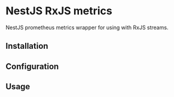 # NestJS RxJS metrics

NestJS prometheus metrics wrapper for using with RxJS streams.

## Installation

## Configuration

## Usage
